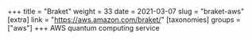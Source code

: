 +++
title = "Braket"
weight = 33
date = 2021-03-07
slug = "braket-aws"
[extra]
link = "https://aws.amazon.com/braket/"
[taxonomies]
groups = ["aws"]
+++
AWS quantum computing service

